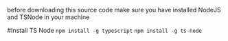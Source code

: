 before downloading this source code make sure you have installed NodeJS and TSNode in your machine

#Install TS Node
```npm install -g typescript```
```npm install -g ts-node```